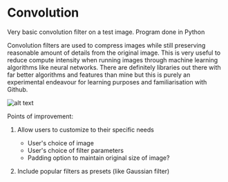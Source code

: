# Convolution
Very basic convolution filter on a test image. Program done in Python

Convolution filters are used to compress images while still preserving reasonable amount of details from the original image. This is very useful to reduce compute intensity when running images through machine learning algorithms like neural networks. There are definitely libraries out there with far better algorithms and features than mine but this is purely an experimental endeavour for learning purposes and familiarisation with Github.   

![alt text](https://github.com/kalfiq/Convolution/blob/main/comparison.JPG)

Points of improvement:
1) Allow users to customize to their specific needs 
	- User's choice of image 
	- User's choice of filter parameters
	- Padding option to maintain original size of image?

2) Include popular filters as presets (like Gaussian filter)


